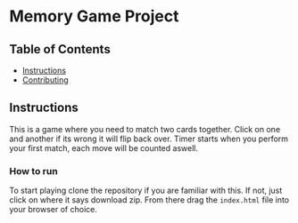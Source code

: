 # Memory Game Project

## Table of Contents

* [Instructions](#instructions)
* [Contributing](#contributing)

## Instructions

This is a game where you need to match two cards together. Click on one and another if its wrong it will flip back over. Timer starts when you perform your first match, each move will be counted aswell.

### How to run
To start playing clone the repository if you are familiar with this. If not, just click on where it says download zip. From there drag the `index.html` file into your browser of choice.
